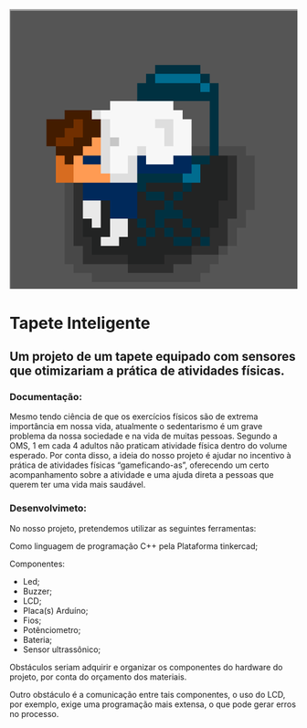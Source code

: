 ![Logotipo](./img/shinjimorrendoeunaoquerodesaparecer.png)
# Tapete Inteligente

## Um projeto de um tapete equipado com sensores que otimizariam a prática de atividades físicas.

### Documentação:
Mesmo tendo ciência de que os exercícios físicos são de extrema importância em nossa vida, atualmente o sedentarismo é um grave problema da nossa sociedade e na vida de muitas pessoas. Segundo a OMS, 1 em cada 4 adultos não praticam atividade física dentro do volume esperado. Por conta disso, a ideia do nosso projeto é ajudar no incentivo à prática de atividades físicas “gameficando-as”, oferecendo um certo acompanhamento sobre a atividade e uma ajuda direta a pessoas que querem ter uma vida mais saudável.


### Desenvolvimeto:

No nosso projeto, pretendemos utilizar as seguintes ferramentas: 

Como linguagem de programação C++ pela Plataforma tinkercad; 

Componentes: 
+ Led; 
+ Buzzer; 
+ LCD; 
+ Placa(s) Arduíno; 
+ Fios; 
+ Potênciometro; 
+ Bateria; 
+ Sensor ultrassônico; 

Obstáculos seriam adquirir e organizar os componentes do hardware do projeto, por conta do orçamento dos materiais. 

Outro obstáculo é a comunicação entre tais componentes, o uso do LCD, por exemplo, exige uma programação mais extensa, o que pode gerar erros no processo.
